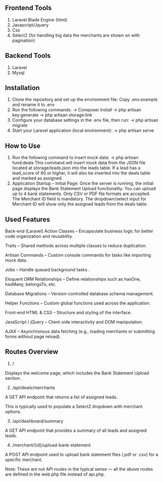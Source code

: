 ## Frontend Tools

1. Laravel Blade Engine (html)
2. Javascript/Jquery
3. Css
4. Select2 (for handling big data the merchants are shown on with pagination)

## Backend Tools

1. Laravel
2. Mysql

## Installation

1. Clone the repository and set up the environment file:
   Copy .env.example and rename it to .env
2. Run the following commands:
   -> Composer Install
   -> php artisan key:generate
   -> php artisan storage:link
3. Configure your database settings in the .env file, then run:
   -> php artisan migrate
4. Start your Laravel application (local environment):
   -> php artisan serve

## How to Use

1. Run the following command to insert mock data:
   -> php artisan fund:deals
   This command will insert mock data from the JSON file located at storage/leads.json into the leads table.
   If a lead has a lead_score of 80 or higher, it will also be inserted into the deals table and marked as assigned.
2. Application Startup – Initial Page:
   Once the server is running, the initial page displays the Bank Statement Upload functionality.
   You can upload up to 4 bank statements.
   Only CSV or PDF file formats are accepted.
   The Merchant ID field is mandatory.
   The dropdown/select input for Merchant ID will show only the assigned leads from the deals table.

## Used Features

Back-end (Laravel)
Action Classes – Encapsulate business logic for better code organization and reusability.

Traits – Shared methods across multiple classes to reduce duplication.

Artisan Commands – Custom console commands for tasks like importing mock data.

Jobs – Handle queued background tasks .

Eloquent ORM Relationships – Define relationships such as hasOne, hasMany, belongsTo, etc.

Database Migrations – Version-controlled database schema management.

Helper Functions – Custom global functions used across the application.

Front-end
HTML & CSS – Structure and styling of the interface.

JavaScript / jQuery – Client-side interactivity and DOM manipulation.

AJAX – Asynchronous data fetching (e.g., loading merchants or submitting forms without page reload).

## Routes Overview

1. /

Displays the welcome page, which includes the Bank Statement Upload section.

2. /api/deals/merchants

A GET API endpoint that returns a list of assigned leads.

This is typically used to populate a Select2 dropdown with merchant options.

3. /api/dashboard/summary

A GET API endpoint that provides a summary of all leads and assigned leads.

4. /merchant/{id}/upload-bank-statement

A POST API endpoint used to upload bank statement files (.pdf or .csv) for a specific merchant.

Note:
These are not API routes in the typical sense — all the above routes are defined in the web.php file instead of api.php.
